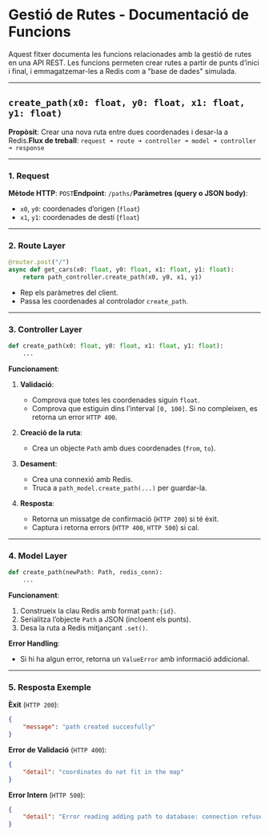# Gestió de Rutes - Documentació de Funcions

Aquest fitxer documenta les funcions relacionades amb la gestió de rutes en una API REST. Les funcions permeten crear rutes a partir de punts d’inici i final, i emmagatzemar-les a Redis com a "base de dades" simulada.

---

## `create_path(x0: float, y0: float, x1: float, y1: float)`

**Propòsit**: Crear una nova ruta entre dues coordenades i desar-la a Redis.**Flux de treball**: `request ➜ route ➜ controller ➜ model ➜ controller ➜ response`

---

### 1. **Request**

**Mètode HTTP**: `POST`**Endpoint**: `/paths/`**Paràmetres (query o JSON body)**:

- `x0`, `y0`: coordenades d’origen (`float`)
- `x1`, `y1`: coordenades de destí (`float`)

---

### 2. **Route Layer**

```python
@router.post("/")
async def get_cars(x0: float, y0: float, x1: float, y1: float):
    return path_controller.create_path(x0, y0, x1, y1)
```

- Rep els paràmetres del client.
- Passa les coordenades al controlador `create_path`.

---

### 3. **Controller Layer**

```python
def create_path(x0: float, y0: float, x1: float, y1: float):
    ...
```

**Funcionament**:

1. **Validació**:

   - Comprova que totes les coordenades siguin `float`.
   - Comprova que estiguin dins l’interval `[0, 100]`.     Si no compleixen, es retorna un error `HTTP 400`.

2. **Creació de la ruta**:

   - Crea un objecte `Path` amb dues coordenades (`from`, `to`).

3. **Desament**:

   - Crea una connexió amb Redis.
   - Truca a `path_model.create_path(...)` per guardar-la.

4. **Resposta**:

   - Retorna un missatge de confirmació (`HTTP 200`) si té èxit.
   - Captura i retorna errors (`HTTP 400`, `HTTP 500`) si cal.

---

### 4. **Model Layer**

```python
def create_path(newPath: Path, redis_conn):
    ...
```

**Funcionament**:

1. Construeix la clau Redis amb format `path:{id}`.
2. Serialitza l’objecte `Path` a JSON (incloent els punts).
3. Desa la ruta a Redis mitjançant `.set()`.

**Error Handling**:

- Si hi ha algun error, retorna un `ValueError` amb informació addicional.

---

### 5. **Resposta Exemple**

**Èxit** (`HTTP 200`):

```json
{
    "message": "path created succesfully"
}
```

**Error de Validació** (`HTTP 400`):

```json
{
    "detail": "coordinates do not fit in the map"
}
```

**Error Intern** (`HTTP 500`):

```json
{
    "detail": "Error reading adding path to database: connection refused"
}
```